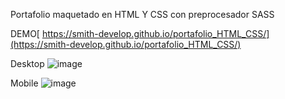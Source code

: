 Portafolio maquetado en HTML Y CSS con preprocesador SASS

DEMO[
https://smith-develop.github.io/portafolio_HTML_CSS/](https://smith-develop.github.io/portafolio_HTML_CSS/)


Desktop
![image](https://github.com/Yamete-Kudasai/portafolio_HTML_CSS/assets/70662445/1406f07a-ec4a-4c71-90d7-1dffa38bf1f1)


Mobile
![image](https://github.com/Yamete-Kudasai/portafolio_HTML_CSS/assets/70662445/64f3370f-914e-4564-bfd5-be0b1e0dd622)
